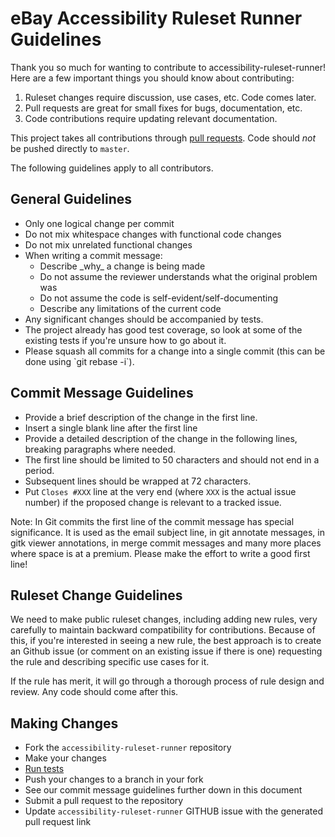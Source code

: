# eBay Accessibility Ruleset Runner Guidelines

Thank you so much for wanting to contribute to accessibility-ruleset-runner! Here are a few important things you should know about contributing:

  1. Ruleset changes require discussion, use cases, etc. Code comes later.
  2. Pull requests are great for small fixes for bugs, documentation, etc.
  3. Code contributions require updating relevant documentation.

This project takes all contributions through <a href='https://help.github.com/articles/using-pull-requests'>pull requests</a>.
Code should *not* be pushed directly to `master`.

The following guidelines apply to all contributors.

## General Guidelines
<ul>
  <li>Only one logical change per commit</li>
  <li>Do not mix whitespace changes with functional code changes</li>
  <li>Do not mix unrelated functional changes</li>
  <li>When writing a commit message:
    <ul>
    <li>Describe _why_ a change is being made</li>
    <li>Do not assume the reviewer understands what the original problem was</li>
    <li>Do not assume the code is self-evident/self-documenting</li>
    <li>Describe any limitations of the current code</li>
    </ul>
  </li>
  <li>Any significant changes should be accompanied by tests.</li>
  <li>The project already has good test coverage, so look at some of the existing tests if you're unsure how to go about it.</li>
  <li>Please squash all commits for a change into a single commit (this can be done using `git rebase -i`).</li>
</ul>

## Commit Message Guidelines
* Provide a brief description of the change in the first line.
* Insert a single blank line after the first line
* Provide a detailed description of the change in the following lines, breaking
 paragraphs where needed.
* The first line should be limited to 50 characters and should not end in a
 period.
* Subsequent lines should be wrapped at 72 characters.
* Put `Closes #XXX` line at the very end (where `XXX` is the actual issue number) if the proposed change is relevant to a tracked issue.

Note: In Git commits the first line of the commit message has special significance. It is used as the email subject line, in git annotate messages, in gitk viewer annotations, in merge commit messages and many more places where space is at a premium. Please make the effort to write a good first line!

## Ruleset Change Guidelines
We need to make public ruleset changes, including adding new rules, very carefully to maintain backward compatibility for contributions. Because of this, if you're interested in seeing a new rule, the best approach is to create an Github issue (or comment on an existing issue if there is one) requesting the rule and describing specific use cases for it.

If the rule has merit, it will go through a thorough process of rule design and review. Any code should come after this.

## Making Changes
* Fork the `accessibility-ruleset-runner` repository
* Make your changes
* <a href='rulesets/tests/README.md'>Run tests</a>
* Push your changes to a branch in your fork
* See our commit message guidelines further down in this document
* Submit a pull request to the repository
* Update `accessibility-ruleset-runner` GITHUB issue with the generated pull request link